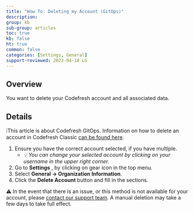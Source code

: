 ```yaml
---
title: "How To: Deleting my Account (GitOps)"
description: 
group: kb
sub-group: articles
toc: true
kb: false
ht: true
common: false
categories: [Settings, General]
support-reviewed: 2023-04-18 LG
---
```


## Overview

You want to delete your Codefresh account and all associated data.

## Details

❕This article is about Codefresh GitOps. Information on how to delete an account in Codefresh Classic [can be found here]({{site.baseurl}}/docs/troubleshooting/delete-account/).

1. Ensure you have the correct account selected, if you have multiple.  
   * _💡 You can change your selected account by clicking on your username in the upper right corner._
2. Go to **Settings** , by clicking on gear icon in the top menu.
3. Select **General → Organization Information**.
4. Click the **Delete Account** button and fill in the sections.

⚠️ In the event that there is an issue, or this method is not available for your account, please [contact our support team](https://support.codefresh.io/hc/en-us/requests/new). A manual deletion may take a few days to take full effect.
